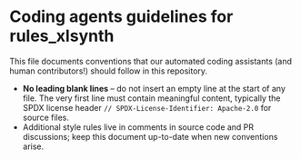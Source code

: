 # Coding agents guidelines for rules_xlsynth

This file documents conventions that our automated coding assistants (and human contributors!) should follow in this repository.

* **No leading blank lines** – do not insert an empty line at the start of any file. The very first line must contain meaningful content, typically the SPDX license header `// SPDX-License-Identifier: Apache-2.0` for source files.
* Additional style rules live in comments in source code and PR discussions; keep this document up-to-date when new conventions arise.
